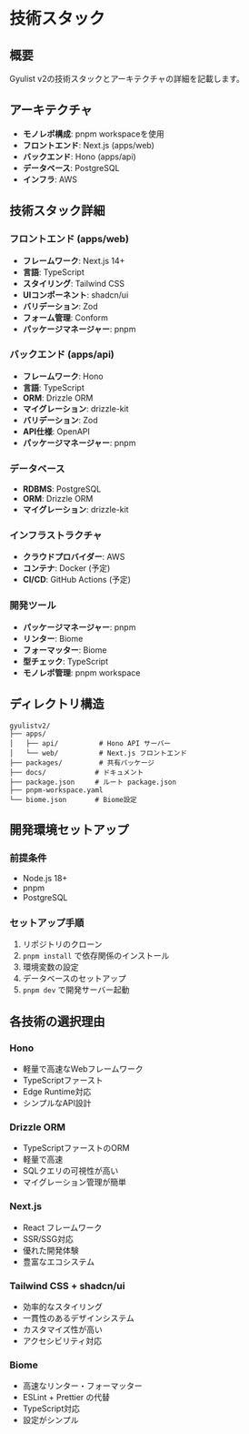 # 技術スタック

## 概要
Gyulist v2の技術スタックとアーキテクチャの詳細を記載します。

## アーキテクチャ
- **モノレポ構成**: pnpm workspaceを使用
- **フロントエンド**: Next.js (apps/web)
- **バックエンド**: Hono (apps/api)
- **データベース**: PostgreSQL
- **インフラ**: AWS

## 技術スタック詳細

### フロントエンド (apps/web)
- **フレームワーク**: Next.js 14+
- **言語**: TypeScript
- **スタイリング**: Tailwind CSS
- **UIコンポーネント**: shadcn/ui
- **バリデーション**: Zod
- **フォーム管理**: Conform
- **パッケージマネージャー**: pnpm

### バックエンド (apps/api)
- **フレームワーク**: Hono
- **言語**: TypeScript
- **ORM**: Drizzle ORM
- **マイグレーション**: drizzle-kit
- **バリデーション**: Zod
- **API仕様**: OpenAPI
- **パッケージマネージャー**: pnpm

### データベース
- **RDBMS**: PostgreSQL
- **ORM**: Drizzle ORM
- **マイグレーション**: drizzle-kit

### インフラストラクチャ
- **クラウドプロバイダー**: AWS
- **コンテナ**: Docker (予定)
- **CI/CD**: GitHub Actions (予定)

### 開発ツール
- **パッケージマネージャー**: pnpm
- **リンター**: Biome
- **フォーマッター**: Biome
- **型チェック**: TypeScript
- **モノレポ管理**: pnpm workspace

## ディレクトリ構造
```
gyulistv2/
├── apps/
│   ├── api/          # Hono API サーバー
│   └── web/          # Next.js フロントエンド
├── packages/         # 共有パッケージ
├── docs/            # ドキュメント
├── package.json     # ルート package.json
├── pnpm-workspace.yaml
└── biome.json       # Biome設定
```

## 開発環境セットアップ

### 前提条件
- Node.js 18+
- pnpm
- PostgreSQL

### セットアップ手順
1. リポジトリのクローン
2. `pnpm install` で依存関係のインストール
3. 環境変数の設定
4. データベースのセットアップ
5. `pnpm dev` で開発サーバー起動

## 各技術の選択理由

### Hono
- 軽量で高速なWebフレームワーク
- TypeScriptファースト
- Edge Runtime対応
- シンプルなAPI設計

### Drizzle ORM
- TypeScriptファーストのORM
- 軽量で高速
- SQLクエリの可視性が高い
- マイグレーション管理が簡単

### Next.js
- React フレームワーク
- SSR/SSG対応
- 優れた開発体験
- 豊富なエコシステム

### Tailwind CSS + shadcn/ui
- 効率的なスタイリング
- 一貫性のあるデザインシステム
- カスタマイズ性が高い
- アクセシビリティ対応

### Biome
- 高速なリンター・フォーマッター
- ESLint + Prettier の代替
- TypeScript対応
- 設定がシンプル
